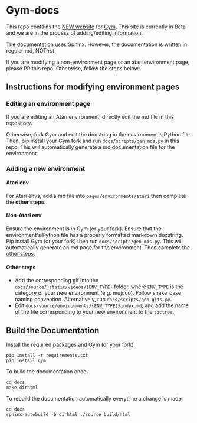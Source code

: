 # Gym-docs

This repo contains the [NEW website](http://www.gymlibrary.dev) for [Gym](https://github.com/openai/gym). This site is currently in Beta and we are in the process of adding/editing information. 


The documentation uses Sphinx. However, the documentation is written in regular md, NOT rst.

If you are modifying a non-environment page or an atari environment page, please PR this repo. Otherwise, follow the steps below:

## Instructions for modifying environment pages

### Editing an environment page

If you are editing an Atari environment, directly edit the md file in this repository. 

Otherwise, fork Gym and edit the docstring in the environment's Python file. Then, pip install your Gym fork and run `docs/scripts/gen_mds.py` in this repo. This will automatically generate a md documentation file for the environment.

### Adding a new environment

#### Atari env

For Atari envs, add a md file into `pages/environments/atari` then complete the **other steps**.

#### Non-Atari env

Ensure the environment is in Gym (or your fork). Ensure that the environment's Python file has a properly formatted markdown docstring. Pip install Gym (or your fork) then run `docs/scripts/gen_mds.py`. This will automatically generate an md page for the environment. Then complete the [other steps](#other-steps).

#### Other steps

- Add the corresponding gif into the `docs/source/_static/videos/{ENV_TYPE}` folder, where `ENV_TYPE` is the category of your new environment (e.g. mujoco). Follow snake_case naming convention. Alternatively, run `docs/scripts/gen_gifs.py`.
- Edit `docs/source/environments/{ENV_TYPE}/index.md`, and add the name of the file corresponding to your new environment to the `toctree`.

## Build the Documentation

Install the required packages and Gym (or your fork):

```
pip install -r requirements.txt
pip install gym
```

To build the documentation once:

```
cd docs
make dirhtml
```

To rebuild the documentation automatically everytime a change is made:

```
cd docs
sphinx-autobuild -b dirhtml ./source build/html
```
